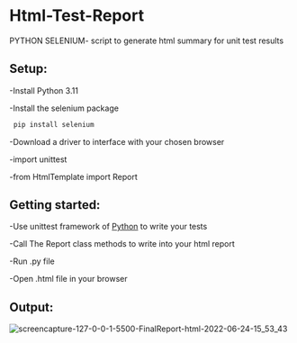 # Html-Test-Report
PYTHON SELENIUM-  script to generate html summary for unit test results
## Setup:
   -Install Python 3.11
   
   -Install the selenium package
   ```bash
    pip install selenium
   ```
   -Download a driver to interface with your chosen browser
   
   -import unittest
   
   -from HtmlTemplate import Report
## Getting started:
   
   -Use unittest framework of [Python](https://pypi.org/project/unittest2/)  to write your tests
   
   -Call The Report class methods to write into your html report 
   
   -Run .py file
   
   -Open .html file in your browser 
   
## Output:
  ![screencapture-127-0-0-1-5500-FinalReport-html-2022-06-24-15_53_43](https://user-images.githubusercontent.com/108267205/175916227-40e3cdb1-8fb2-4069-b90b-7df9daeb6041.png)
